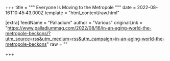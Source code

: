 
+++
title = """
Everyone Is Moving to the Metropole
"""
date = 2022-08-16T10:45:43.000Z
template = "html_content/raw.html"

[extra]
feedName = "Palladium"
author = "Various"
originalLink = "https://www.palladiummag.com/2022/08/16/in-an-aging-world-the-metropole-beckons/?utm_source=rss&utm_medium=rss&utm_campaign=in-an-aging-world-the-metropole-beckons"
raw = ""

+++

